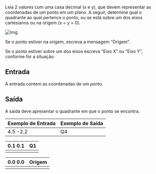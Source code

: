 Leia 2 valores com uma casa decimal (x e y), que devem representar as coordenadas de um ponto em um plano. A seguir, determine qual o  quadrante ao qual pertence o ponto, ou se está sobre um dos eixos  cartesianos ou na origem (x = y = 0).

![img](https://resources.urionlinejudge.com.br/gallery/images/problems/UOJ_1041.png)

Se o ponto estiver na origem, escreva a mensagem “Origem”.

Se o ponto estiver sobre um dos eixos escreva “Eixo X” ou “Eixo Y”, conforme for a situação.

## Entrada

A entrada contem as coordenadas de um ponto.

## Saída

A saída deve apresentar o quadrante em que o ponto se encontra.

 

| Exemplo de Entrada | Exemplo de Saída |
| ------------------ | ---------------- |
| 4.5 -2.2           | Q4               |

| 0.1 0.1 | Q1   |
| ------- | ---- |
|         |      |

| 0.0 0.0 | Origem |
| ------- | ------ |
|         |        |
